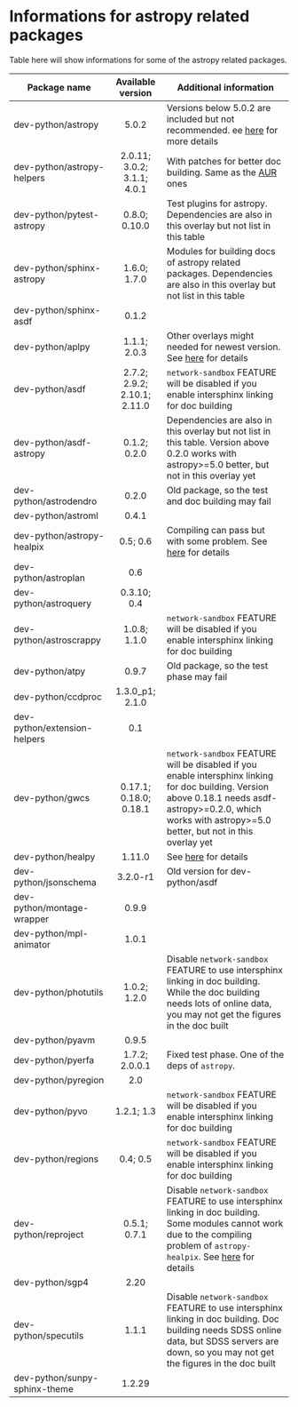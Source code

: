 # Informations for astropy related packages
Table here will show informations for some of the astropy related packages.

Package name | Available version | Additional information
------------ | :---------------: | ----------------------
dev-python/astropy            | 5.0.2                        | Versions below 5.0.2 are included but not recommended. ee [here](https://github.com/Universebenzene/benzene-overlay/tree/master/dev-python/astropy#note-for-astropy) for more details
dev-python/astropy-helpers    | 2.0.11; 3.0.2; 3.1.1; 4.0.1  | With patches for better doc building. Same as the [AUR](https://aur.archlinux.org/packages/python-astropy-helpers/) ones
dev-python/pytest-astropy     | 0.8.0; 0.10.0                | Test plugins for astropy. Dependencies are also in this overlay but not list in this table
dev-python/sphinx-astropy     | 1.6.0; 1.7.0                 | Modules for building docs of astropy related packages. Dependencies are also in this overlay but not list in this table
dev-python/sphinx-asdf        | 0.1.2                        |
dev-python/aplpy              | 1.1.1; 2.0.3                 | Other overlays might needed for newest version. See [here](https://github.com/Universebenzene/benzene-overlay/tree/master/dev-python/aplpy#note-for-aplpy) for details
dev-python/asdf               | 2.7.2; 2.9.2; 2.10.1; 2.11.0 | `network-sandbox` FEATURE will be disabled if you enable intersphinx linking for doc building
dev-python/asdf-astropy       | 0.1.2; 0.2.0                 | Dependencies are also in this overlay but not list in this table. Version above 0.2.0 works with astropy>=5.0 better, but not in this overlay yet
dev-python/astrodendro        | 0.2.0                        | Old package, so the test and doc building may fail
dev-python/astroml            | 0.4.1                        |
dev-python/astropy-healpix    | 0.5; 0.6                     | Compiling can pass but with some problem. See [here](https://github.com/Universebenzene/benzene-overlay/tree/master/dev-python/astropy-healpix#note-for-astropy-healpix) for details
dev-python/astroplan          | 0.6                          |
dev-python/astroquery         | 0.3.10; 0.4                  |
dev-python/astroscrappy       | 1.0.8; 1.1.0                 | `network-sandbox` FEATURE will be disabled if you enable intersphinx linking for doc building
dev-python/atpy               | 0.9.7                        | Old package, so the test phase may fail
dev-python/ccdproc            | 1.3.0\_p1; 2.1.0             |
dev-python/extension-helpers  | 0.1                          |
dev-python/gwcs               | 0.17.1; 0.18.0; 0.18.1       | `network-sandbox` FEATURE will be disabled if you enable intersphinx linking for doc building. Version above 0.18.1 needs asdf-astropy>=0.2.0, which works with astropy>=5.0 better, but not in this overlay yet
dev-python/healpy             | 1.11.0                       | See [here](https://github.com/Universebenzene/benzene-overlay/tree/master/dev-python/healpy#note-for-healpy) for details
dev-python/jsonschema         | 3.2.0-r1                     | Old version for dev-python/asdf
dev-python/montage-wrapper    | 0.9.9                        |
dev-python/mpl-animator       | 1.0.1                        |
dev-python/photutils          | 1.0.2; 1.2.0                 | Disable `network-sandbox` FEATURE to use intersphinx linking in doc building. While the doc building needs lots of online data, you may not get the figures in the doc built
dev-python/pyavm              | 0.9.5                        |
dev-python/pyerfa             | 1.7.2; 2.0.0.1               | Fixed test phase. One of the deps of `astropy`.
dev-python/pyregion           | 2.0                          |
dev-python/pyvo               | 1.2.1; 1.3                   | `network-sandbox` FEATURE will be disabled if you enable intersphinx linking for doc building
dev-python/regions            | 0.4; 0.5                     | `network-sandbox` FEATURE will be disabled if you enable intersphinx linking for doc building
dev-python/reproject          | 0.5.1; 0.7.1                 | Disable `network-sandbox` FEATURE to use intersphinx linking in doc building. Some modules cannot work due to the compiling problem of `astropy-healpix`. See [here](https://github.com/Universebenzene/benzene-overlay/tree/master/dev-python/reproject#note-for-reproject) for details
dev-python/sgp4               | 2.20                         |
dev-python/specutils          | 1.1.1                        | Disable `network-sandbox` FEATURE to use intersphinx linking in doc building. Doc building needs SDSS online data, but SDSS servers are down, so you may not get the figures in the doc built
dev-python/sunpy-sphinx-theme | 1.2.29                       |
